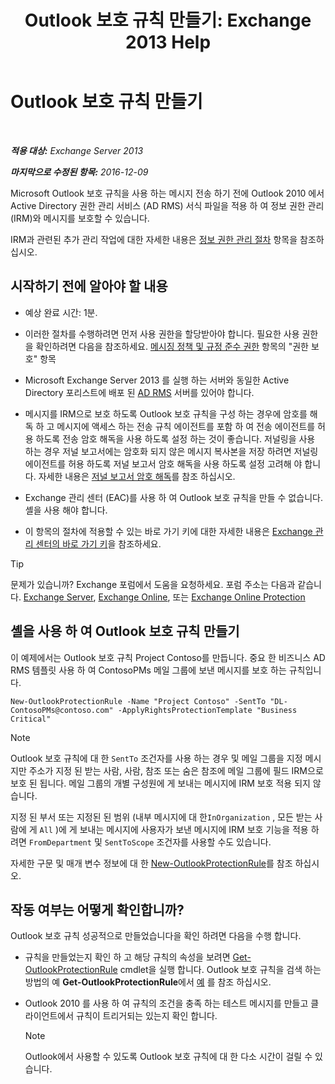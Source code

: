﻿---
title: 'Outlook 보호 규칙 만들기: Exchange 2013 Help'
TOCTitle: Outlook 보호 규칙 만들기
ms:assetid: da64750d-faaf-44de-ad8c-888eba7fbdbf
ms:mtpsurl: https://technet.microsoft.com/ko-kr/library/Dd638196(v=EXCHG.150)
ms:contentKeyID: 50484268
ms.date: 05/22/2018
mtps_version: v=EXCHG.150
ms.translationtype: MT
---

# Outlook 보호 규칙 만들기

 

_**적용 대상:** Exchange Server 2013_

_**마지막으로 수정된 항목:** 2016-12-09_

Microsoft Outlook 보호 규칙을 사용 하는 메시지 전송 하기 전에 Outlook 2010 에서 Active Directory 권한 관리 서비스 (AD RMS) 서식 파일을 적용 하 여 정보 권한 관리 (IRM)와 메시지를 보호할 수 있습니다.

IRM과 관련된 추가 관리 작업에 대한 자세한 내용은 [정보 권한 관리 절차](information-rights-management-procedures-exchange-2013-help.md) 항목을 참조하십시오.

## 시작하기 전에 알아야 할 내용

  - 예상 완료 시간: 1분.

  - 이러한 절차를 수행하려면 먼저 사용 권한을 할당받아야 합니다. 필요한 사용 권한을 확인하려면 다음을 참조하세요. [메시징 정책 및 규정 준수 권한](messaging-policy-and-compliance-permissions-exchange-2013-help.md) 항목의 "권한 보호" 항목

  - Microsoft Exchange Server 2013 를 실행 하는 서버와 동일한 Active Directory 포리스트에 배포 된 [AD RMS](https://technet.microsoft.com/en-us/library/hh831364.aspx) 서버를 있어야 합니다.

  - 메시지를 IRM으로 보호 하도록 Outlook 보호 규칙을 구성 하는 경우에 암호를 해독 하 고 메시지에 액세스 하는 전송 규칙 에이전트를 포함 하 여 전송 에이전트를 허용 하도록 전송 암호 해독을 사용 하도록 설정 하는 것이 좋습니다. 저널링을 사용 하는 경우 저널 보고서에는 암호화 되지 않은 메시지 복사본을 저장 하려면 저널링 에이전트를 허용 하도록 저널 보고서 암호 해독을 사용 하도록 설정 고려해 야 합니다. 자세한 내용은 [저널 보고서 암호 해독](journal-report-decryption-exchange-2013-help.md)를 참조 하십시오.

  - Exchange 관리 센터 (EAC)를 사용 하 여 Outlook 보호 규칙을 만들 수 없습니다. 셸을 사용 해야 합니다.

  - 이 항목의 절차에 적용할 수 있는 바로 가기 키에 대한 자세한 내용은 [Exchange 관리 센터의 바로 가기 키](keyboard-shortcuts-in-the-exchange-admin-center-exchange-online-protection-help.md)을 참조하세요.


> [!TIP]
> 문제가 있습니까? Exchange 포럼에서 도움을 요청하세요. 포럼 주소는 다음과 같습니다. <A href="https://go.microsoft.com/fwlink/p/?linkid=60612">Exchange Server</A>, <A href="https://go.microsoft.com/fwlink/p/?linkid=267542">Exchange Online</A>, 또는 <A href="https://go.microsoft.com/fwlink/p/?linkid=285351">Exchange Online Protection</A>



## 셸을 사용 하 여 Outlook 보호 규칙 만들기

이 예제에서는 Outlook 보호 규칙 Project Contoso를 만듭니다. 중요 한 비즈니스 AD RMS 템플릿 사용 하 여 ContosoPMs 메일 그룹에 보낸 메시지를 보호 하는 규칙입니다.

    New-OutlookProtectionRule -Name "Project Contoso" -SentTo "DL-ContosoPMs@contoso.com" -ApplyRightsProtectionTemplate "Business Critical"


> [!NOTE]
> Outlook 보호 규칙에 대 한 <CODE>SentTo</CODE> 조건자를 사용 하는 경우 및 메일 그룹을 지정 메시지만 주소가 지정 된 받는 사람, 사람, 참조 또는 숨은 참조에 메일 그룹에 필드 IRM으로 보호 된 됩니다. 메일 그룹의 개별 구성원에 게 보내는 메시지에 IRM 보호 적용 되지 않습니다.



지정 된 부서 또는 지정된 된 범위 (내부 메시지에 대 한`InOrganization` , 모든 받는 사람에 게 `All` )에 게 보내는 메시지에 사용자가 보낸 메시지에 IRM 보호 기능을 적용 하려면 `FromDepartment` 및 `SentToScope` 조건자를 사용할 수도 있습니다.

자세한 구문 및 매개 변수 정보에 대 한 [New-OutlookProtectionRule](https://technet.microsoft.com/ko-kr/library/dd298182\(v=exchg.150\))를 참조 하십시오.

## 작동 여부는 어떻게 확인합니까?

Outlook 보호 규칙 성공적으로 만들었습니다을 확인 하려면 다음을 수행 합니다.

  - 규칙을 만들었는지 확인 하 고 해당 규칙의 속성을 보려면 [Get-OutlookProtectionRule](https://technet.microsoft.com/ko-kr/library/dd298004\(v=exchg.150\)) cmdlet을 실행 합니다. Outlook 보호 규칙을 검색 하는 방법의 예 **Get-OutlookProtectionRule**에서 [예](https://technet.microsoft.com/ko-kr/dd298004\(exchg.150\)#examples) 를 참조 하십시오.

  - Outlook 2010 를 사용 하 여 규칙의 조건을 충족 하는 테스트 메시지를 만들고 클라이언트에서 규칙이 트리거되는 있는지 확인 합니다.
    

    > [!NOTE]
    > Outlook에서 사용할 수 있도록 Outlook 보호 규칙에 대 한 다소 시간이 걸릴 수 있습니다.


